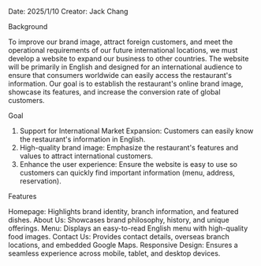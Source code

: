 Date: 2025/1/10
Creator: Jack Chang

Background

  To improve our brand image, attract foreign customers, and meet the operational requirements of our future international locations, we must develop a website to expand our business to other countries. The website will be primarily in English and designed for an international audience to ensure that consumers worldwide can easily access the restaurant's information. Our goal is to establish the restaurant's online brand image, showcase its features, and increase the conversion rate of global customers.

Goal

 1. Support for International Market Expansion: Customers can easily know the restaurant's information in English.
 2. High-quality brand image: Emphasize the restaurant's features and values to attract international customers.
 3. Enhance the user experience: Ensure the website is easy to use so customers can quickly find important information (menu, address, reservation).

Features

  Homepage: Highlights brand identity, branch information, and featured dishes.
  About Us: Showcases brand philosophy, history, and unique offerings.
  Menu: Displays an easy-to-read English menu with high-quality food images.
  Contact Us: Provides contact details, overseas branch locations, and embedded Google Maps.
  Responsive Design: Ensures a seamless experience across mobile, tablet, and desktop devices.
